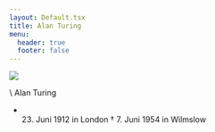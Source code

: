 ```yaml
---
layout: Default.tsx
title: Alan Turing
menu:
  header: true
  footer: false
---
```

![](/media/images/alanturing.jpg)

\ Alan Turing

* 23. Juni 1912 in London  † 7. Juni 1954 in Wilmslow    